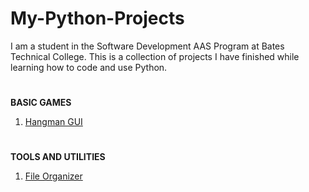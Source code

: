 # My-Python-Projects
I am a student in the Software Development AAS Program at Bates Technical College. 
This is a collection of projects I have finished while learning how to code and use Python.
#

**BASIC GAMES**
1. [Hangman GUI](Basic%20Games/Hangman%20GUI)

#

**TOOLS AND UTILITIES**
1. [File Organizer](Tools%20and%20Utilities/file_organizer.py)

